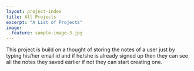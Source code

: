 ```yaml
---
layout: project-index
title: All Projects
excerpt: "A List of Projects"
image:
  feature: sample-image-3.jpg
---
```


This project is build on a thought of storing the notes of a user just by typing his/her email id and if he/she is already signed up then they can see all the notes they saved earlier if not they can start creating one.
